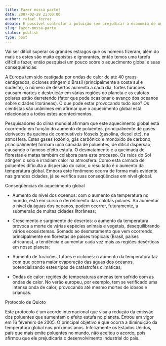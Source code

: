 ```yaml
---
title: Fazer nossa parte!
date: 2007-02-28 21:00:00
author: rafael.ferraz
debate: É possível controlar a poluição sem prejudicar a economia de um país?
slug: fazer-nossa-parte
status: publish 
type: post
---
```


Vai ser difícil superar os grandes estragos que os homens fizeram, além do mais os estes são muito egoístas e ignorantes, então temos uma tarefa difícil a fazer, então pesquisei um pouco sobre o aquecimento global e suas consequências:  

A Europa tem sido castigada por ondas de calor de até 40 graus centígrados, ciclones atingem o Brasil (principalmente a costa sul e sudeste), o número de desertos aumenta a cada dia, fortes furacões causam mortes e destruição em várias regiões do planeta e as calotas polares estão derretendo (fator que pode ocasionar o avanço dos oceanos sobre cidades litorâneas). O que pode estar provocando tudo isso? Os cientistas são unânimes em afirmar que o aquecimento global está relacionado a todos estes acontecimentos.   

Pesquisadores do clima mundial afirmam que este aquecimento global está ocorrendo em função do aumento de poluentes, principalmente de gases derivados da queima de combustíveis fósseis (gasolina, diesel etc), na atmosfera. Estes gases (ozônio, gás carbônico e monóxido de carbono, principalmente) formam uma camada de poluentes, de difícil dispersão, causando o famoso efeito estufa. O desmatamento e a queimada de florestas e matas também colabora para este processo. Os raios do Sol atingem o solo e irradiam calor na atmosfera. Como esta camada de poluentes dificulta a dispersão do calor, o resultado é o aumento da temperatura global. Embora este fenômeno ocorra de forma mais evidente nas grandes cidades, já se verifica suas conseqüências em nível global.   

Conseqüências do aquecimento global   

- Aumento do nível dos oceanos: com o aumento da temperatura no mundo, está em curso o derretimento das calotas polares. Ao aumentar o nível da águas dos oceanos, podem ocorrer, futuramente, a submersão de muitas cidades litorâneas;  

- Crescimento e surgimento de desertos: o aumento da temperatura provoca a morte de várias espécies animais e vegetais, desequilibrando vários ecossistemas. Somado ao desmatamento que vem ocorrendo, principalmente em florestas de países tropicais (Brasil, países africanos), a tendência é aumentar cada vez mais as regiões desérticas em nosso planeta;  

- Aumento de furacões, tufões e ciclones: o aumento da temperatura faz com que ocorra maior evaporação das águas dos oceanos, potencializando estes tipos de catástrofes climáticas;  

- Ondas de calor: regiões de temperaturas amenas tem sofrido com as ondas de calor. No verão europeu, por exemplo, tem se verificado uma intensa onda de calor, provocando até mesmo mortes de idosos e crianças.   

Protocolo de Quioto   

Este protocolo é um acordo internacional que visa a redução da emissão dos poluentes que aumentam o efeito estufa no planeta. Entrou em vigor em 16 fevereiro de 2005. O principal objetivo é que ocorra a diminuição da temperatura global nos próximos anos. Infelizmente os Estados Unidos, país que mais emite poluentes no mundo, não aceitou o acordo, pois afirmou que ele prejudicaria o desenvolvimento industrial do país.
